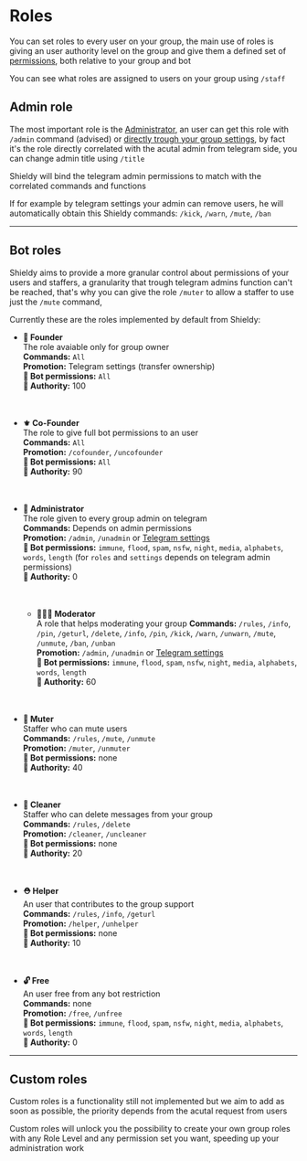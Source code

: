 # Roles

You can set roles to every user on your group, the main use of roles is giving an user authority level on the group and give them a defined set of [permissions](perms.md), both relative to your group and bot

You can see what roles are assigned to users on your group using `/staff`

## Admin role

The most important role is the [Administrator](https://telegram.org/blog/supergroups), an user can get this role with `/admin` command (advised) or [directly trough your group settings](https://telegram.org/blog/admin-revolution#admin-rights), by fact it's the role directly correlated with the acutal admin from telegram side, you can change admin title using `/title`

Shieldy will bind the telegram admin permissions to match with the correlated commands and functions

If for example by telegram settings your admin can remove users, he will automatically obtain this Shieldy commands: `/kick`, `/warn`, `/mute`, `/ban`

---

## Bot roles

Shieldy aims to provide a more granular control about permissions of your users and staffers, a granularity that trough telegram admins function can't be reached, that's why you can give the role `/muter` to allow a staffer to use just the `/mute` command, 

Currently these are the roles implemented by default from Shieldy:

- **👑 Founder**    
  The role avaiable only for group owner    
  **Commands:** `All`   
  **Promotion:** Telegram settings (transfer ownership)     
  **🔏 Bot permissions:** `All`     
  **📗 Authority:** 100     
    <br/><br/>           

- **⚜️ Co-Founder**  
  The role to give full bot permissions to an user  
  **Commands:** `All`   
  **Promotion:** `/cofounder`, `/uncofounder`  
  **🔏 Bot permissions:** `All`     
  **📗 Authority:** 90  
    <br/><br/>    

- **👮 Administrator**  
  The role given to every group admin on telegram  
  **Commands:** Depends on admin permissions  
  **Promotion:** `/admin`, `/unadmin` or [Telegram settings](https://telegram.org/blog/admin-revolution#admin-rights)    
  **🔏 Bot permissions:** `immune`, `flood`, `spam`, `nsfw`, `night`, `media`, `alphabets`, `words`, `length` (for `roles` and `settings` depends on telegram admin permissions)    
  **📗 Authority:** 0       
  <br/><br/>

  - **👷🏻‍♂️ Moderator**  
  A role that helps moderating your group 
  **Commands:** `/rules`, `/info`, `/pin`, `/geturl`, `/delete`, `/info`, `/pin`, `/kick`, `/warn`, `/unwarn`, `/mute`, `/unmute`, `/ban`, `/unban`     
  **Promotion:** `/admin`, `/unadmin` or [Telegram settings](https://telegram.org/blog/admin-revolution#admin-rights)    
  **🔏 Bot permissions:** `immune`, `flood`, `spam`, `nsfw`, `night`, `media`, `alphabets`, `words`, `length`      
  **📗 Authority:** 60           
  <br/><br/>

- **🙊 Muter**  
  Staffer who can mute users  
  **Commands:** `/rules`, `/mute`, `/unmute`  
  **Promotion:** `/muter`, `/unmuter`  
  **🔏 Bot permissions:** none      
  **📗 Authority:** 40  
  <br/><br/>

- **🛃 Cleaner**  
  Staffer who can delete messages from your group   
  **Commands:** `/rules`, `/delete`     
  **Promotion:** `/cleaner`, `/uncleaner`  
  **🔏 Bot permissions:** none    
  **📗 Authority:** 20  
  <br/><br/>

- **⛑ Helper**  
  An user that contributes to the group support  
  **Commands:** `/rules`, `/info`, `/geturl`   
  **Promotion:** `/helper`, `/unhelper`     
  **🔏 Bot permissions:** none    
  **📗 Authority:** 10  
  <br/><br/>

- **🔓 Free**  
  An user free from any bot restriction  
  **Commands:** none    
  **Promotion:** `/free`, `/unfree`     
  **🔏 Bot permissions:** `immune`, `flood`, `spam`, `nsfw`, `night`, `media`, `alphabets`, `words`, `length`   
  **📗 Authority:** 0   


---

## Custom roles

Custom roles is a functionality still not implemented but we aim to add as soon as possible, the priority depends from the acutal request from users

Custom roles will unlock you the possibility to create your own group roles with any Role Level and any permission set you want, speeding up your administration work

</br>

